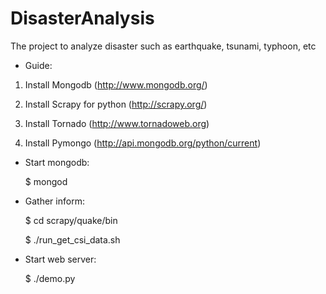 DisasterAnalysis
================

The project to analyze disaster such as earthquake, tsunami, typhoon, etc

* Guide:

1. Install Mongodb (http://www.mongodb.org/)

2. Install Scrapy for python (http://scrapy.org/)

3. Install Tornado (http://www.tornadoweb.org)

4. Install Pymongo (http://api.mongodb.org/python/current)

* Start mongodb:

  $ mongod

* Gather inform:

  $ cd scrapy/quake/bin

  $ ./run_get_csi_data.sh

* Start web server:

  $ ./demo.py
